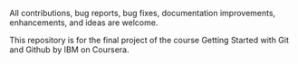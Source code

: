 All contributions, bug reports, bug fixes, documentation improvements, enhancements, and ideas are welcome.

This repository is for the final project of the course Getting Started with Git and Github by IBM on Coursera. 
